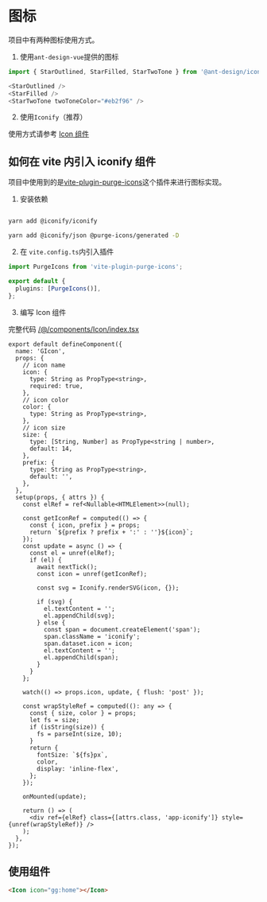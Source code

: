 # 图标

项目中有两种图标使用方式。

1. 使用`ant-design-vue`提供的图标

```ts
import { StarOutlined, StarFilled, StarTwoTone } from '@ant-design/icons-vue';

<StarOutlined />
<StarFilled />
<StarTwoTone twoToneColor="#eb2f96" />

```

2. 使用`Iconify`（推荐）

使用方式请参考 [Icon 组件](../../comp/glob/icon.md)

## 如何在 vite 内引入 iconify 组件

项目中使用到的是[vite-plugin-purge-icons](https://github.com/antfu/purge-icons/blob/main/packages/vite-plugin-purge-icons/README.md)这个插件来进行图标实现。

1. 安装依赖

```bash

yarn add @iconify/iconify

yarn add @iconify/json @purge-icons/generated -D

```

2. 在 `vite.config.ts`内引入插件

```ts
import PurgeIcons from 'vite-plugin-purge-icons';

export default {
  plugins: [PurgeIcons()],
};
```

3. 编写 Icon 组件

完整代码 [/@/components/Icon/index.tsx](https://github.com/anncwb/vue-vben-admin/tree/main/src/components/Icon/index.tsx)

```tsx
export default defineComponent({
  name: 'GIcon',
  props: {
    // icon name
    icon: {
      type: String as PropType<string>,
      required: true,
    },
    // icon color
    color: {
      type: String as PropType<string>,
    },
    // icon size
    size: {
      type: [String, Number] as PropType<string | number>,
      default: 14,
    },
    prefix: {
      type: String as PropType<string>,
      default: '',
    },
  },
  setup(props, { attrs }) {
    const elRef = ref<Nullable<HTMLElement>>(null);

    const getIconRef = computed(() => {
      const { icon, prefix } = props;
      return `${prefix ? prefix + ':' : ''}${icon}`;
    });
    const update = async () => {
      const el = unref(elRef);
      if (el) {
        await nextTick();
        const icon = unref(getIconRef);

        const svg = Iconify.renderSVG(icon, {});

        if (svg) {
          el.textContent = '';
          el.appendChild(svg);
        } else {
          const span = document.createElement('span');
          span.className = 'iconify';
          span.dataset.icon = icon;
          el.textContent = '';
          el.appendChild(span);
        }
      }
    };

    watch(() => props.icon, update, { flush: 'post' });

    const wrapStyleRef = computed((): any => {
      const { size, color } = props;
      let fs = size;
      if (isString(size)) {
        fs = parseInt(size, 10);
      }
      return {
        fontSize: `${fs}px`,
        color,
        display: 'inline-flex',
      };
    });

    onMounted(update);

    return () => (
      <div ref={elRef} class={[attrs.class, 'app-iconify']} style={unref(wrapStyleRef)} />
    );
  },
});
```

## 使用组件

```html
<Icon icon="gg:home"></Icon>
```
